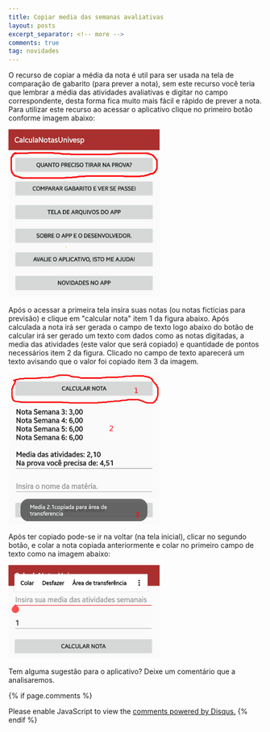 ```yaml
---
title: Copiar media das semanas avaliativas
layout: posts
excerpt_separator: <!-- more -->
comments: true
tag: novidades
---
```

O recurso de copiar a média da nota é util para ser usada na tela de comparação de gabarito (para prever a nota)<!-- more -->, sem este recurso você teria que lembrar a média das atividades avaliativas e digitar no campo correspondente, desta forma fica muito mais fácil e rápido de prever a nota.
Para utilizar este recurso ao acessar o aplicativo clique no primeiro botão conforme imagem abaixo:

<img src="/assets/images/first_btn.jpeg" width="300px" class="imglogo" alt="primeiro botão">

Após o acessar a primeira tela insira suas notas (ou notas ficticias para previsão) e clique em "calcular nota" item 1 da figura abaixo. Após calculada a nota irá ser gerada o campo de texto logo abaixo do botão de calcular irá ser gerado um texto com dados como as notas digitadas, a media das atividades (este valor que será copiado) e quantidade de pontos necessários item 2 da figura. Clicado no campo de texto aparecerá um texto avisando que o valor foi copiado item 3 da imagem.

<img src="/assets/images/recurso_copiamedia.jpeg" width="300px" class="imglogo" alt="media copiada">

Após ter copiado pode-se ir na voltar (na tela inicial), clicar no segundo botão, e colar a nota copiada anteriormente e colar no primeiro campo de texto como na imagem abaixo:

<img src="/assets/images/colando_media.jpeg" width="300px" class="imglogo" alt="media copiada">

Tem alguma sugestão para o aplicativo? Deixe um comentário que a analisaremos.

{% if page.comments %}
<div id="disqus_thread"></div>
<script>
    /**
    *  RECOMMENDED CONFIGURATION VARIABLES: EDIT AND UNCOMMENT THE SECTION BELOW TO INSERT DYNAMIC VALUES FROM YOUR PLATFORM OR CMS.
    *  LEARN WHY DEFINING THESE VARIABLES IS IMPORTANT: https://disqus.com/admin/universalcode/#configuration-variables    */
    /*
    var disqus_config = function () {
    this.page.url = PAGE_URL;  // Replace PAGE_URL with your page's canonical URL variable
    this.page.identifier = PAGE_IDENTIFIER; // Replace PAGE_IDENTIFIER with your page's unique identifier variable
    };
    */
    (function() { // DON'T EDIT BELOW THIS LINE
    var d = document, s = d.createElement('script');
    s.src = 'https://https-calculanotas-rregio-top.disqus.com/embed.js';
    s.setAttribute('data-timestamp', +new Date());
    (d.head || d.body).appendChild(s);
    })();
</script>
<noscript>Please enable JavaScript to view the <a href="https://disqus.com/?ref_noscript">comments powered by Disqus.</a></noscript>
{% endif %}